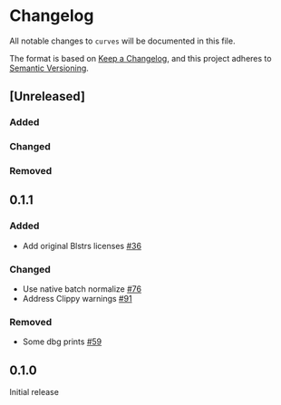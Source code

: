 # Changelog

All notable changes to `curves` will be documented in this file.

The format is based on [Keep a Changelog](https://keepachangelog.com/en/1.0.0/),
and this project adheres to [Semantic Versioning](https://book.async.rs/overview/stability-guarantees.html).

## [Unreleased]
### Added

### Changed

### Removed

## 0.1.1
### Added
* Add original Blstrs licenses [#36](https://github.com/midnightntwrk/midnight-zk/pull/36)
### Changed
* Use native batch normalize [#76](https://github.com/midnightntwrk/midnight-zk/pull/76) 
* Address Clippy warnings [#91](https://github.com/midnightntwrk/midnight-zk/pull/91)
### Removed
* Some dbg prints [#59](https://github.com/midnightntwrk/midnight-zk/pull/59)

## 0.1.0
Initial release
